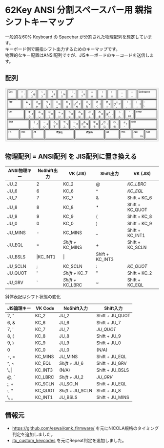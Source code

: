 # 62Key ANSI 分割スペースバー用 親指シフトキーマップ

一般的な60% Keyboard の Spacebar が分割された物理配列を想定しています。  
キーボード側で親指シフト出力するためのキーマップです。  
物理的なキー配置はANSI配列ですが、JISキーボードのキーコードを送信します。

## 配列
![Layout](layout.png "Layout")

## 物理配列 = ANSI配列 を JIS配列に置き換える

|ANSI物理キー|NoShift出力|VK (JIS)|Shift出力|VK (JIS)|
|---|---|---|---|---|
|JU_2|2|KC_2|@|*KC_LBRC*|
|JU_6|6|KC_6|^|*KC_EQL*|
|JU_7|7|KC_7|&|Shift + KC_6|
|JU_8|8|KC_8|*|Shift + KC_QUOT|
|JU_9|9|KC_9|(|Shift + KC_8|
|JU_0|0|KC_0|)|Shift + KC_9|
|JU_MINS|-|KC_MINS|_|Shift + KC_INT1|
|JU_EQL|=|*Shift +* KC_MINS|+|Shift + KC_SCLN|
|JU_BSLS|\\|KC_INT1|\||Shift + KC_INT3|
|JU_SCLN|;|KC_SCLN|:|*KC_QUOT*|
|JU_QUOT|'|*Shift +* KC_7|"| Shift + KC_2|
|JU_GRV|\`|*Shift +* KC_LBRC|~|Shift + KC_EQL|
斜体表記はシフト状態の変化

|JIS論理キー|VK Code|NoShift入力|Shift入力|
|---|---|---|---|
| 2, " |KC_2|JU_2|Shift + JU_QUOT|
| 6, & |KC_6|JU_6|Shift + JU_7|
| 7, ' |KC_7|JU_7|*JU_QUOT*|
| 8, ( |KC_8|JU_8|Shift + JU_9|
| 9, ) |KC_9|JU_9|Shift + JU_0|
| 0  |KC_0|JU_0|(N/A)|
| -, = |KC_MINS|JU_MINS|Shift + JU_EQL|
| ^, ~ |KC_EQL|*Shift +* JU_6|Shift + JU_GRV|
| \\, \| |KC_INT3|(N/A)|Shift + JU_BSLS|
| @, \` |KC_LBRC|*Shift +* JU_2|*JU_GRV*|
| ;, + |KC_SCLN|JU_SCLN|Shift + JU_EQL|
| :, * |KC_QUOT|*Shift +* JU_SCLN|Shift + JU_8|
| \\, _ |KC_INT1|JU_BSLS|Shift + JU_MINS|

## 情報元

* https://github.com/eswai/qmk_firmware/ を元にNICOLA規格のタイミング判定を追加しました。
* [jtu_custom_keycodes](https://github.com/koktoh/jtu_custom_keycodes/tree/master/default) を元にRepeat判定を追加しました。
